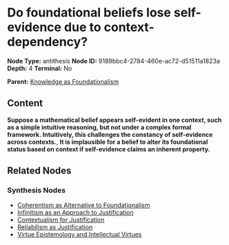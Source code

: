 # Do foundational beliefs lose self-evidence due to context-dependency?

**Node Type:** antithesis
**Node ID:** 9189bbc4-2784-460e-ac72-d51511a1823a
**Depth:** 4
**Terminal:** No

**Parent:** [Knowledge as Foundationalism](knowledge-as-foundationalism-synthesis-2e39cca9-9c37-4046-a407-617d54eefacd.md)

## Content

**Suppose a mathematical belief appears self-evident in one context, such as a simple intuitive reasoning, but not under a complex formal framework. Intuitively, this challenges the constancy of self-evidence across contexts.**, **It is implausible for a belief to alter its foundational status based on context if self-evidence claims an inherent property.**

## Related Nodes

### Synthesis Nodes

- [Coherentism as Alternative to Foundationalism](coherentism-as-alternative-to-foundationalism-synthesis-ff1df4dc-48fb-45ab-9930-e7bd8fe15517.md)
- [Infinitism as an Approach to Justification](infinitism-as-an-approach-to-justification-synthesis-82f1e57f-0282-4b41-a0ec-0511633afbda.md)
- [Contextualism for Justification](contextualism-for-justification-synthesis-0ea2905d-f6fe-4bc1-94ef-d8275e8bcb4b.md)
- [Reliabilism as Justification](reliabilism-as-justification-synthesis-cb18f44c-55db-4e02-974a-3d34e0449d80.md)
- [Virtue Epistemology and Intellectual Virtues](virtue-epistemology-and-intellectual-virtues-synthesis-6ed726a1-ef0a-4663-8109-ac05f0e51821.md)
